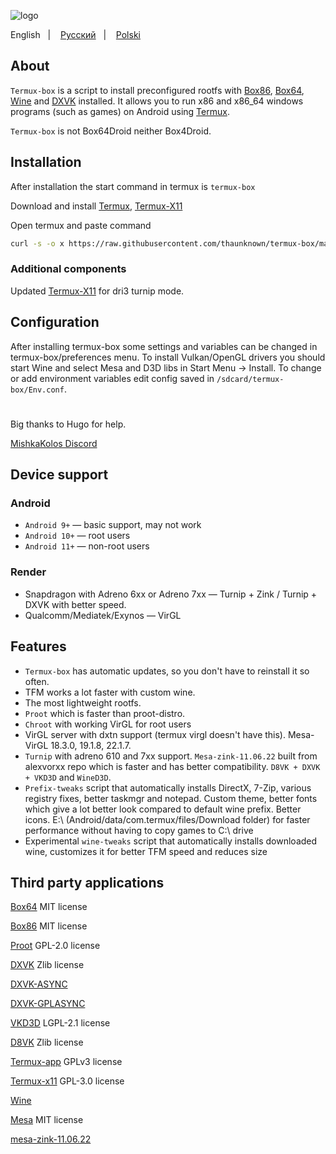 ![logo](icon/logo.png "logo")

English
&nbsp;&nbsp;| &nbsp;&nbsp;
<a href="https://github.com/olegos2/termux-box/blob/main/README-ru.md">Русский</a>
&nbsp;&nbsp;| &nbsp;&nbsp;
<a href="https://github.com/olegos2/termux-box/blob/main/README-pl.md">Polski</a>

## About

`Termux-box` is a script to install preconfigured rootfs with [Box86](https://github.com/ptitSeb/box86), [Box64](https://github.com/ptitSeb/box64), [Wine](https://www.winehq.org/) and [DXVK](https://github.com/doitsujin/dxvk) installed. It allows you to run x86 and x86_64 windows programs (such as games) on Android using [Termux](https://github.com/termux/termux-app).

`Termux-box` is not Box64Droid neither Box4Droid.

## Installation
After installation the start command in termux is `termux-box`

Download and install
[Termux](https://f-droid.org/repo/com.termux_118.apk),
[Termux-X11](https://raw.githubusercontent.com/olegos2/termux-box/main/components/termux-x11-arm64-v8a-debug.apk)

Open termux and paste command

```bash
curl -s -o x https://raw.githubusercontent.com/thaunknown/termux-box/main/install && chmod +x x && ./x
```

### Additional components
Updated
[Termux-X11](https://raw.githubusercontent.com/olegos2/termux-box/main/components/termux-x11-arm64-v8a-debug-latest.apk)
for dri3 turnip mode.
##

## Configuration
After installing termux-box some settings and variables can be changed in termux-box/preferences menu.
To install Vulkan/OpenGL drivers you should start Wine and select Mesa and D3D libs in Start Menu -> Install.
To change or add environment variables edit config saved in `/sdcard/termux-box/Env.conf`.

#
Big thanks to Hugo for help.

[MishkaKolos Discord](https://discord.gg/ZAQnZzbCXq)

## Device support
### Android
* `Android 9+` — basic support, may not work
* `Android 10+` — root users
* `Android 11+` — non-root users
### Render
* Snapdragon with Adreno 6xx or Adreno 7xx — Turnip + Zink / Turnip + DXVK with better speed.
* Qualcomm/Mediatek/Exynos — VirGL

## Features
* `Termux-box` has automatic updates, so you don't have to reinstall it so often.
* TFM works a lot faster with custom wine.
* The most lightweight rootfs.
* `Proot` which is faster than proot-distro.
* `Chroot` with working VirGL for root users
* VirGL server with dxtn support (termux virgl doesn't have this). Mesa-VirGL 18.3.0, 19.1.8, 22.1.7.
* `Turnip` with adreno 610 and 7xx support. `Mesa-zink-11.06.22` built from alexvorxx repo which is faster and has better compatibility. `D8VK + DXVK + VKD3D` and `WineD3D`.
* `Prefix-tweaks` script that automatically installs DirectX, 7-Zip, various registry fixes, better taskmgr and notepad. Custom theme, better fonts which give a lot better look compared to default wine prefix. Better icons. E:\ (Android/data/com.termux/files/Download folder) for faster performance without having to copy games to C:\ drive
* Experimental `wine-tweaks` script that automatically installs downloaded wine, customizes it for better TFM speed and reduces size

## Third party applications

[Box64](https://github.com/ptitSeb/box64) MIT license

[Box86](https://github.com/ptitSeb/box86) MIT license

[Proot](https://github.com/termux/proot) GPL-2.0 license

[DXVK](https://github.com/doitsujin/dxvk) Zlib license

[DXVK-ASYNC](https://github.com/Sporif/dxvk-async)

[DXVK-GPLASYNC](https://gitlab.com/Ph42oN/dxvk-gplasync)

[VKD3D](https://github.com/lutris/vkd3d) LGPL-2.1 license

[D8VK](https://github.com/AlpyneDreams/d8vk) Zlib license

[Termux-app](https://github.com/termux/termux-app) GPLv3 license

[Termux-x11](https://github.com/termux/termux-x11) GPL-3.0 license

[Wine](https://wiki.winehq.org/Licensing)

[Mesa](https://docs.mesa3d.org/license.html) MIT license

[mesa-zink-11.06.22](https://github.com/alexvorxx/mesa-zink-11.06.22)
